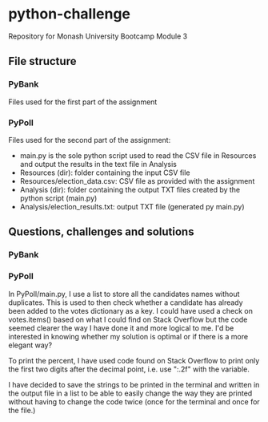 # python-challenge
Repository for Monash University Bootcamp Module 3

## File structure
### PyBank
Files used for the first part of the assignment

### PyPoll
Files used for the second part of the assignment:
- main.py is the sole python script used to read the CSV file in Resources and output the results in the text file in Analysis
- Resources (dir): folder containing the input CSV file
- Resources/election_data.csv: CSV file as provided with the assignment
- Analysis (dir): folder containing the output TXT files created by the python script (main.py)
- Analysis/election_results.txt: output TXT file (generated py main.py)

## Questions, challenges and solutions
### PyBank

### PyPoll
In PyPoll/main.py, I use a list to store all the candidates names without duplicates. This is used to then check whether a candidate has already been added to the votes dictionary as a key. I could have used a check on votes.items() based on what I could find on Stack Overflow but the code seemed clearer the way I have done it and more logical to me. I'd be interested in knowing whether my solution is optimal or if there is a more elegant way?

To print the percent, I have used code found on Stack Overflow to print only the first two digits after the decimal point, i.e. use ":.2f" with the variable. 

I have decided to save the strings to be printed in the terminal and written in the output file in a list to be able to easily change the way they are printed without having to change the code twice (once for the terminal and once for the file.)